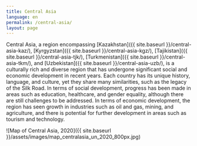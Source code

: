 ```yaml
---
title: Central Asia
language: en
permalink: /central-asia/
layout: page
---
```


Central Asia, a region encompassing [Kazakhstan]({{ site.baseurl }}/central-asia-kaz/), [Kyrgyzstan]({{ site.baseurl }}/central-asia-kgz/), [Tajikistan]({{ site.baseurl }}/central-asia-tjk/), [Turkmenistan]({{ site.baseurl }}/central-asia-tkm/), and [Uzbekistan]({{ site.baseurl }}/central-asia-uzb/), is a culturally rich and diverse region that has undergone significant social and economic development in recent years. Each country has its unique history, language, and culture, yet they share many similarities, such as the legacy of the Silk Road. In terms of social development, progress has been made in areas such as education, healthcare, and gender equality, although there are still challenges to be addressed. In terms of economic development, the region has seen growth in industries such as oil and gas, mining, and agriculture, and there is potential for further development in areas such as tourism and technology. 


![Map of Central Asia, 2020]({{ site.baseurl }}/assets/images/map_centralasia_un_2020_800px.jpg)

